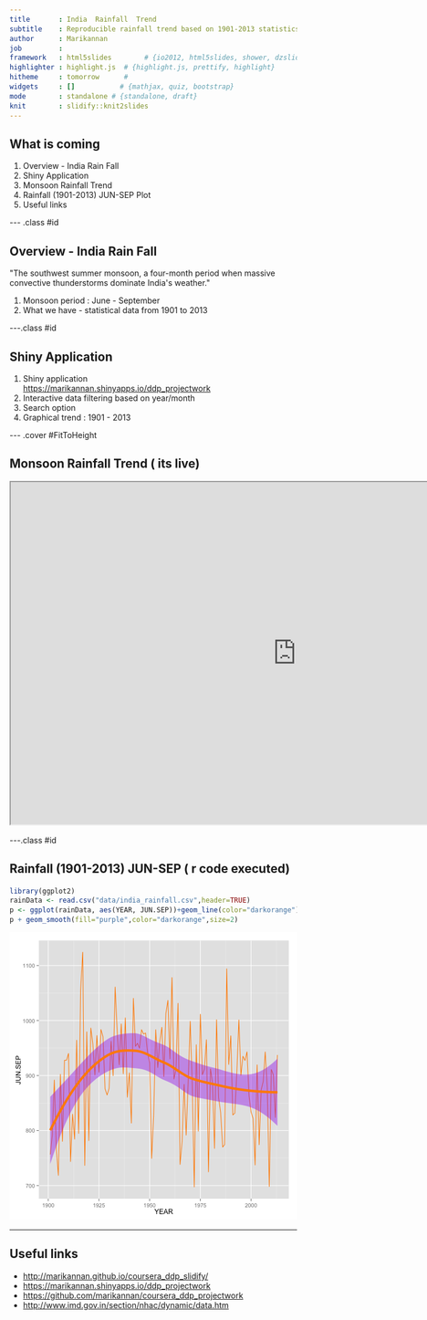```yaml
---
title       : India  Rainfall  Trend
subtitle    : Reproducible rainfall trend based on 1901-2013 statistics
author      : Marikannan
job         : 
framework   : html5slides        # {io2012, html5slides, shower, dzslides, ...}
highlighter : highlight.js  # {highlight.js, prettify, highlight}
hitheme     : tomorrow      # 
widgets     : []           # {mathjax, quiz, bootstrap}
mode        : standalone # {standalone, draft}
knit        : slidify::knit2slides
---
```


## What is coming

1. Overview - India Rain Fall
2. Shiny Application
3. Monsoon Rainfall Trend
4. Rainfall (1901-2013) JUN-SEP Plot
5. Useful links

--- .class #id 
## Overview - India Rain Fall
  
  "The southwest summer monsoon, a four-month period when massive convective thunderstorms dominate India's weather."
  
1. Monsoon period : June - September
2. What we have - statistical data from 1901 to 2013

---.class #id

## Shiny Application
1. Shiny application  
        https://marikannan.shinyapps.io/ddp_projectwork
2. Interactive data filtering based on year/month
3. Search option
4. Graphical trend : 1901 - 2013

--- .cover #FitToHeight

## Monsoon Rainfall Trend ( its live)
<iframe src = 'https://marikannan.shinyapps.io/ddp_projectwork' height='600px' width='1000px'></iframe>

---.class #id

## Rainfall (1901-2013) JUN-SEP ( r code executed)


```r
library(ggplot2)
rainData <- read.csv("data/india_rainfall.csv",header=TRUE)
p <- ggplot(rainData, aes(YEAR, JUN.SEP))+geom_line(color="darkorange")
p + geom_smooth(fill="purple",color="darkorange",size=2)
```

![plot of chunk unnamed-chunk-1](assets/fig/unnamed-chunk-1-1.png) 

---

## Useful links
*  http://marikannan.github.io/coursera_ddp_slidify/
*  https://marikannan.shinyapps.io/ddp_projectwork
*  https://github.com/marikannan/coursera_ddp_projectwork
*  http://www.imd.gov.in/section/nhac/dynamic/data.htm



